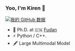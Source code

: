 ### Yoo, I'm Kiren 👋

[![我的 GitHub 数据](https://github-readme-stats.vercel.app/api?username=wkml)]()

- 🍻 Ph.D. at 🇨🇳 [Fudan](https://www.fudan.edu.cn/)
- ⚡ Python / C++.
- 🖋 Large Multimodal Model
